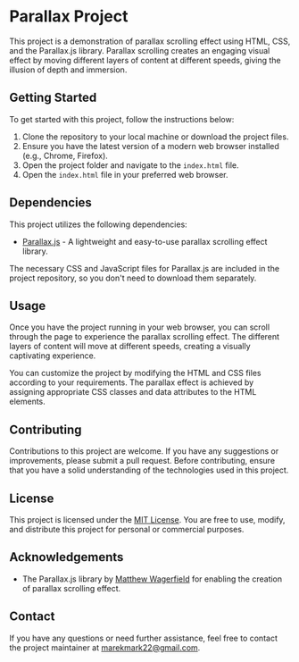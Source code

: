 # Parallax Project

This project is a demonstration of parallax scrolling effect using HTML, CSS, and the Parallax.js library. Parallax scrolling creates an engaging visual effect by moving different layers of content at different speeds, giving the illusion of depth and immersion.

## Getting Started

To get started with this project, follow the instructions below:

1. Clone the repository to your local machine or download the project files.
2. Ensure you have the latest version of a modern web browser installed (e.g., Chrome, Firefox).
3. Open the project folder and navigate to the `index.html` file.
4. Open the `index.html` file in your preferred web browser.

## Dependencies

This project utilizes the following dependencies:

- [Parallax.js](https://github.com/wagerfield/parallax) - A lightweight and easy-to-use parallax scrolling effect library.

The necessary CSS and JavaScript files for Parallax.js are included in the project repository, so you don't need to download them separately.

## Usage

Once you have the project running in your web browser, you can scroll through the page to experience the parallax scrolling effect. The different layers of content will move at different speeds, creating a visually captivating experience.

You can customize the project by modifying the HTML and CSS files according to your requirements. The parallax effect is achieved by assigning appropriate CSS classes and data attributes to the HTML elements.

## Contributing

Contributions to this project are welcome. If you have any suggestions or improvements, please submit a pull request. Before contributing, ensure that you have a solid understanding of the technologies used in this project.

## License

This project is licensed under the [MIT License](LICENSE). You are free to use, modify, and distribute this project for personal or commercial purposes.

## Acknowledgements

- The Parallax.js library by [Matthew Wagerfield](https://github.com/wagerfield) for enabling the creation of parallax scrolling effect.

## Contact

If you have any questions or need further assistance, feel free to contact the project maintainer at [marekmark22@gmail.com](marekmark22@gmail.com).
